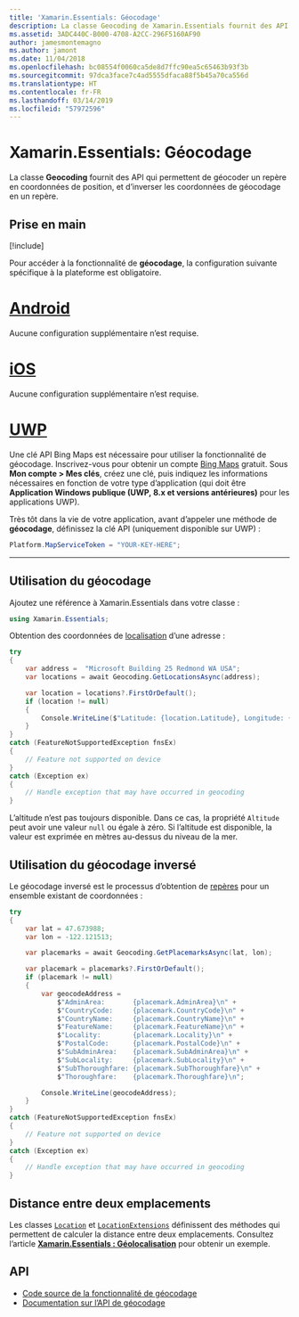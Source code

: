 ```yaml
---
title: 'Xamarin.Essentials: Géocodage'
description: La classe Geocoding de Xamarin.Essentials fournit des API qui permettent à la fois de géocoder un repère en coordonnées de position, et d’inverser les coordonnées de géocodage en un repère.
ms.assetid: 3ADC440C-B000-4708-A2CC-296F5160AF90
author: jamesmontemagno
ms.author: jamont
ms.date: 11/04/2018
ms.openlocfilehash: bc08554f0060ca5de8d7ffc90ea5c65463b93f3b
ms.sourcegitcommit: 97dca3face7c4ad5555dfaca88f5b45a70ca556d
ms.translationtype: HT
ms.contentlocale: fr-FR
ms.lasthandoff: 03/14/2019
ms.locfileid: "57972596"
---
```

# <a name="xamarinessentials-geocoding"></a>Xamarin.Essentials: Géocodage

La classe **Geocoding** fournit des API qui permettent de géocoder un repère en coordonnées de position, et d’inverser les coordonnées de géocodage en un repère.

## <a name="get-started"></a>Prise en main

[!include[](~/essentials/includes/get-started.md)]

Pour accéder à la fonctionnalité de **géocodage**, la configuration suivante spécifique à la plateforme est obligatoire.

# <a name="androidtabandroid"></a>[Android](#tab/android)

Aucune configuration supplémentaire n’est requise.

# <a name="iostabios"></a>[iOS](#tab/ios)

Aucune configuration supplémentaire n’est requise.

# <a name="uwptabuwp"></a>[UWP](#tab/uwp)

Une clé API Bing Maps est nécessaire pour utiliser la fonctionnalité de géocodage. Inscrivez-vous pour obtenir un compte [Bing Maps](https://www.bingmapsportal.com/) gratuit. Sous **Mon compte > Mes clés**, créez une clé, puis indiquez les informations nécessaires en fonction de votre type d’application (qui doit être **Application Windows publique (UWP, 8.x et versions antérieures)** pour les applications UWP).

Très tôt dans la vie de votre application, avant d’appeler une méthode de **géocodage**, définissez la clé API (uniquement disponible sur UWP) :

```csharp
Platform.MapServiceToken = "YOUR-KEY-HERE";
```

-----

## <a name="using-geocoding"></a>Utilisation du géocodage

Ajoutez une référence à Xamarin.Essentials dans votre classe :

```csharp
using Xamarin.Essentials;
```

Obtention des coordonnées de [localisation](xref:Xamarin.Essentials.Location) d’une adresse :

```csharp
try
{
    var address =  "Microsoft Building 25 Redmond WA USA";
    var locations = await Geocoding.GetLocationsAsync(address);

    var location = locations?.FirstOrDefault();
    if (location != null)
    {
        Console.WriteLine($"Latitude: {location.Latitude}, Longitude: {location.Longitude}, Altitude: {location.Altitude}");
    }
}
catch (FeatureNotSupportedException fnsEx)
{
    // Feature not supported on device
}
catch (Exception ex)
{
    // Handle exception that may have occurred in geocoding
}
```

L’altitude n’est pas toujours disponible. Dans ce cas, la propriété `Altitude` peut avoir une valeur `null` ou égale à zéro. Si l’altitude est disponible, la valeur est exprimée en mètres au-dessus du niveau de la mer.

## <a name="using-reverse-geocoding"></a>Utilisation du géocodage inversé

Le géocodage inversé est le processus d’obtention de [repères](xref:Xamarin.Essentials.Placemark) pour un ensemble existant de coordonnées :

```csharp
try
{
    var lat = 47.673988;
    var lon = -122.121513;

    var placemarks = await Geocoding.GetPlacemarksAsync(lat, lon);

    var placemark = placemarks?.FirstOrDefault();
    if (placemark != null)
    {
        var geocodeAddress =
            $"AdminArea:       {placemark.AdminArea}\n" +
            $"CountryCode:     {placemark.CountryCode}\n" +
            $"CountryName:     {placemark.CountryName}\n" +
            $"FeatureName:     {placemark.FeatureName}\n" +
            $"Locality:        {placemark.Locality}\n" +
            $"PostalCode:      {placemark.PostalCode}\n" +
            $"SubAdminArea:    {placemark.SubAdminArea}\n" +
            $"SubLocality:     {placemark.SubLocality}\n" +
            $"SubThoroughfare: {placemark.SubThoroughfare}\n" +
            $"Thoroughfare:    {placemark.Thoroughfare}\n";

        Console.WriteLine(geocodeAddress);
    }
}
catch (FeatureNotSupportedException fnsEx)
{
    // Feature not supported on device
}
catch (Exception ex)
{
    // Handle exception that may have occurred in geocoding
}
```

## <a name="distance-between-two-locations"></a>Distance entre deux emplacements

Les classes [`Location`](xref:Xamarin.Essentials.Location) et [`LocationExtensions`](xref:Xamarin.Essentials.LocationExtensions) définissent des méthodes qui permettent de calculer la distance entre deux emplacements. Consultez l’article [**Xamarin.Essentials : Géolocalisation**](geolocation.md#calculate-distance) pour obtenir un exemple.

## <a name="api"></a>API

- [Code source de la fonctionnalité de géocodage](https://github.com/xamarin/Essentials/tree/master/Xamarin.Essentials/Geocoding)
- [Documentation sur l’API de géocodage](xref:Xamarin.Essentials.Geocoding)

